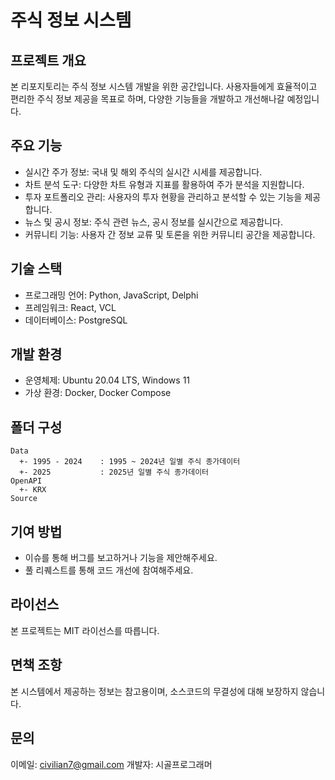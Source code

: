 # 주식 정보 시스템

## 프로젝트 개요
본 리포지토리는 주식 정보 시스템 개발을 위한 공간입니다. 사용자들에게 효율적이고 편리한 주식 정보 제공을 목표로 하며, 다양한 기능들을 개발하고 개선해나갈 예정입니다.

## 주요 기능
- 실시간 주가 정보: 국내 및 해외 주식의 실시간 시세를 제공합니다.
- 차트 분석 도구: 다양한 차트 유형과 지표를 활용하여 주가 분석을 지원합니다.
- 투자 포트폴리오 관리: 사용자의 투자 현황을 관리하고 분석할 수 있는 기능을 제공합니다.
- 뉴스 및 공시 정보: 주식 관련 뉴스, 공시 정보를 실시간으로 제공합니다.
- 커뮤니티 기능: 사용자 간 정보 교류 및 토론을 위한 커뮤니티 공간을 제공합니다.
 
## 기술 스택
- 프로그래밍 언어: Python, JavaScript, Delphi
- 프레임워크: React, VCL
- 데이터베이스: PostgreSQL
 
## 개발 환경
- 운영체제: Ubuntu 20.04 LTS, Windows 11
- 가상 환경: Docker, Docker Compose

## 폴더 구성

```
Data
  +- 1995 - 2024    : 1995 ~ 2024년 일별 주식 종가데이터
  +- 2025           : 2025년 일별 주식 종가데이터
OpenAPI
  +- KRX        
Source
```

## 기여 방법
- 이슈를 통해 버그를 보고하거나 기능을 제안해주세요.
- 풀 리퀘스트를 통해 코드 개선에 참여해주세요.

## 라이선스
본 프로젝트는 MIT 라이선스를 따릅니다.

## 면책 조항
본 시스템에서 제공하는 정보는 참고용이며, 소스코드의 무결성에 대해 보장하지 않습니다.

## 문의

이메일: civilian7@gmail.com
개발자: 시골프로그래머
